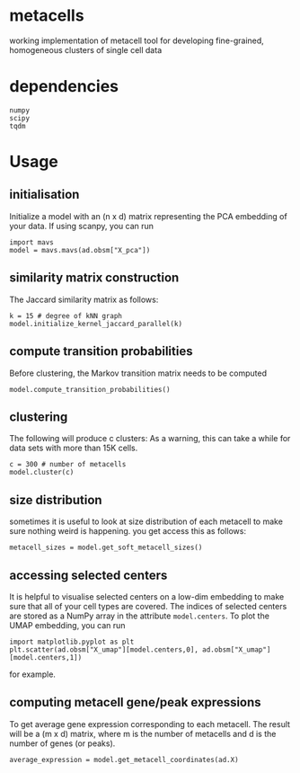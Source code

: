 # metacells
working implementation of metacell tool for developing fine-grained, homogeneous clusters of single cell data

# dependencies
```
numpy
scipy
tqdm
```
# Usage
## initialisation
Initialize a model with an (n x d) matrix representing the PCA embedding of your data. If using scanpy, you can run
```
import mavs
model = mavs.mavs(ad.obsm["X_pca"])
```
## similarity matrix construction
The Jaccard similarity matrix as follows:
```
k = 15 # degree of kNN graph
model.initialize_kernel_jaccard_parallel(k)
```
## compute transition probabilities
Before clustering, the Markov transition matrix needs to be computed 
```
model.compute_transition_probabilities()
```
## clustering
The following will produce c clusters:
As a warning, this can take a while for data sets with more than 15K cells.
```
c = 300 # number of metacells
model.cluster(c)
```
## size distribution
sometimes it is useful to look at size distribution of each metacell to make sure nothing weird is happening. you get access this as follows:
```
metacell_sizes = model.get_soft_metacell_sizes()
```
## accessing selected centers
It is helpful to visualise selected centers on a low-dim embedding to make sure that all of your cell types are covered. The indices of selected centers are stored as a NumPy array in the attribute ```model.centers```. To plot the UMAP embedding, you can run
```
import matplotlib.pyplot as plt
plt.scatter(ad.obsm["X_umap"][model.centers,0], ad.obsm["X_umap"][model.centers,1])
```
for example.
## computing metacell gene/peak expressions
To get average gene expression corresponding to each metacell. The result will be a (m x d) matrix, where m is the number of metacells and d is the number of genes (or peaks).
```
average_expression = model.get_metacell_coordinates(ad.X)
```
